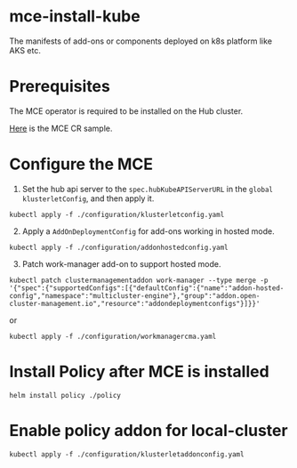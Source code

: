 # mce-install-kube
The manifests of add-ons or components deployed on k8s platform like AKS etc.

# Prerequisites

The MCE operator is required to be installed on the Hub cluster. 

[Here](configuration/multiclusterengine.yaml) is the MCE CR sample.

# Configure the MCE 

1. Set the hub api server to the `spec.hubKubeAPIServerURL` in the `global` `klusterletConfig`, and then apply it.

```
kubectl apply -f ./configuration/klusterletconfig.yaml
```

2. Apply a `AddOnDeploymentConfig` for add-ons working in hosted mode.

```
kubectl apply -f ./configuration/addonhostedconfig.yaml
```

3. Patch work-manager add-on to support hosted mode.
   
```
kubectl patch clustermanagementaddon work-manager --type merge -p '{"spec":{"supportedConfigs":[{"defaultConfig":{"name":"addon-hosted-config","namespace":"multicluster-engine"},"group":"addon.open-cluster-management.io","resource":"addondeploymentconfigs"}]}}'
```
or

```
kubectl apply -f ./configuration/workmanagercma.yaml
```
# Install Policy after MCE is installed

```
helm install policy ./policy
```

# Enable policy addon for local-cluster

```
kubectl apply -f ./configuration/klusterletaddonconfig.yaml
```
